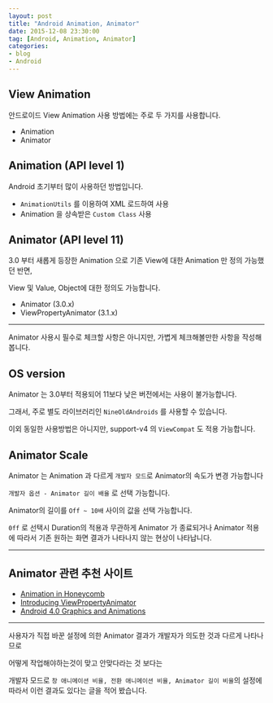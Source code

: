 ```yaml
---
layout: post
title: "Android Animation, Animator"
date: 2015-12-08 23:30:00
tag: [Android, Animation, Animator]
categories:
- blog
- Android
---
```


<!--more-->

## View Animation

안드로이드 View Animation 사용 방법에는 주로 두 가지를 사용합니다.

- Animation
- Animator

## Animation (API level 1)

Android 초기부터 많이 사용하던 방법입니다.

- `AnimationUtils` 를 이용하여 XML 로드하여 사용
- Animation 을 상속받은 `Custom Class` 사용

## Animator (API level 11)

3.0 부터 새롭게 등장한 Animation 으로 기존 View에 대한 Animation 만 정의 가능했던 반면,

View 및 Value, Object에 대한 정의도 가능합니다.

- Animator (3.0.x)
- ViewPropertyAnimator (3.1.x)

- - -

Animator 사용시 필수로 체크할 사항은 아니지만, 가볍게 체크해볼만한 사항을 작성해봅니다.

## OS version

Animator 는 3.0부터 적용되어 11보다 낮은 버전에서는 사용이 불가능합니다.

그래서, 주로 별도 라이브러리인 `NineOldAndroids` 를 사용할 수 있습니다.

이외 동일한 사용방법은 아니지만, support-v4 의 `ViewCompat` 도 적용 가능합니다.

## Animator Scale

Animator 는 Animation 과 다르게 `개발자 모드`로 Animator의 속도가 변경 가능합니다

`개발자 옵션 - Animator 길이 배율` 로 선택 가능합니다.

Animator의 길이를 `Off ~ 10배` 사이의 값을 선택 가능합니다.

`0ff` 로 선택시 Duration의 적용과 무관하게 Animator 가 종료되거나 Animator 적용에 따라서 기존 원하는 화면 결과가 나타나지 않는 현상이 나타납니다.

- - -

## Animator 관련 추천 사이트

- [Animation in Honeycomb](http://android-developers.blogspot.kr/2011/02/animation-in-honeycomb.html)
- [Introducing ViewPropertyAnimator](http://android-developers.blogspot.kr/2011/05/introducing-viewpropertyanimator.html)
- [Android 4.0 Graphics and Animations](http://android-developers.blogspot.kr/2011/11/android-40-graphics-and-animations.html)

- - -

사용자가 직접 바꾼 설정에 의한 Animator 결과가 개발자가 의도한 것과 다르게 나타나므로

어떻게 작업해야하는것이 맞고 안맞다라는 것 보다는

개발자 모드로 `창 애니메이션 비율, 전환 애니메이션 비율, Animator 길이 비율`의 설정에 따라서 이런 결과도 있다는 글을 적어 봤습니다.
